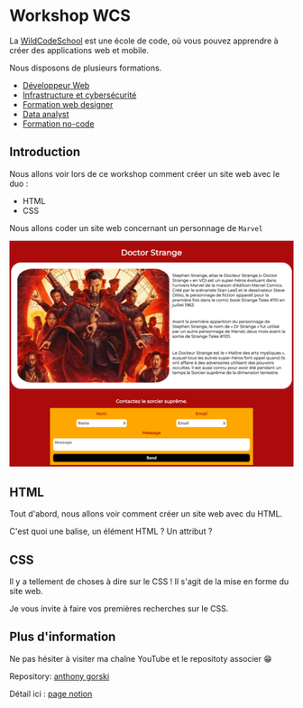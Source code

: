 # Workshop WCS

La [WildCodeSchool](https://www.wildcodeschool.com/fr-FR) est une école de code, où vous pouvez apprendre à créer des applications web et mobile.

Nous disposons de plusieurs formations.

-   [Développeur Web](https://www.wildcodeschool.com/fr-FR/formations/developpeur-web)
-   [Infrastructure et cybersécurité](https://www.wildcodeschool.com/fr-FR/formations/formation-technicien-systemes-et-reseaux-alternance)
-   [Formation web designer
    ](https://www.wildcodeschool.com/fr-FR/formations/formation-web-designer)
-   [Data analyst](https://www.wildcodeschool.com/fr-FR/formations/data-analyst)
-   [Formation no-code](https://www.wildcodeschool.com/fr-FR/formations/formation-developpeur-no-code)

## Introduction

Nous allons voir lors de ce workshop comment créer un site web avec le duo
:

-   HTML
-   CSS

Nous allons coder un site web concernant un personnage de `Marvel`

![image](./img/bg.png)

## HTML

Tout d'abord, nous allons voir comment créer un site web avec du HTML.

C'est quoi une balise, un élément HTML ? Un attribut ?

## CSS

Il y a tellement de choses à dire sur le CSS ! Il s'agit de la mise en forme du site web.

Je vous invite à faire vos premières recherches sur le CSS.

## Plus d'information

Ne pas hésiter à visiter ma chaîne YouTube et le repositoty associer 😁

Repository: [anthony gorski](https://github.com/GorskiAnthony/youtube)

Détail ici : [page notion](https://anthony-gorski.notion.site/Workshop-HTML-CSS-fe42e3ede65d471997ee592e6874e55d)
